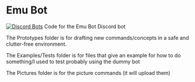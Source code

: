 # Emu Bot
[![Discord Bots](https://discordbots.org/api/widget/439498974487904256.svg)](https://discordbots.org/bot/439498974487904256)
Code for the Emu Bot Discord bot

The Prototypes folder is for drafting new commands/concepts in a safe and clutter-free environment.

The Examples/Tests folder is for files that give an example for how to do something/I used to test probably using the dummy bot

The Pictures folder is for the picture commands (it will upload them)
